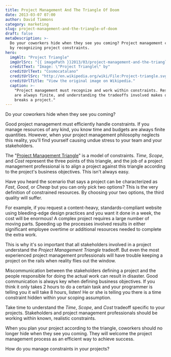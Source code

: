```yaml
---
title: Project Management And The Triangle Of Doom
date: 2013-03-07 07:00
author: David Timmons
category: marketing
slug: project-management-and-the-triangle-of-doom
draft: false
metaDescription: >-
  Do your coworkers hide when they see you coming? Project management can reduce stress
  by recognizing project constraints.
hero:
  imgAlt: "Project Triangle"
  imgUrlSrc: "{{ imagePath }}2013/03/project-management-and-the-triangle-of-doom0.jpg"
  creditText: "Image: \"Project Triangle\" by"
  creditUrlText: "Cosmocatalano"
  creditUrlSrc: "http://en.wikipedia.org/wiki/File:Project-triangle.svg"
  creditUrlTitle: "View the original image on Wikipedia."
  caption: >-
    "Project management must recognize and work within constraints. Resources
    are always finite, and understanding the tradeoffs involved makes or
    breaks a project."
---
```


Do your coworkers hide when they see you coming?

Good project management must efficiently handle constraints. If you
manage resources of any kind, you know time and budgets are always
finite quantities. However, when your project management philosophy
neglects this reality, you'll find yourself causing undue stress to your
team and your stakeholders.

The "[Project Management Triangle][3]" is a model of constraints.
*Time*, *Scope*, and *Cost* represent the three points of this triangle,
and the job of a project management professional is to align a project
against this triangle according to the project's business objectives.
This isn't always easy.

Have you heard the scenario that says a project can be characterized as
*Fast*, *Good*, or *Cheap* but you can only pick two options? This is
the very definition of constrained resources. By choosing your two
options, the third quality will suffer.

For example, if you request a content-heavy, standards-compliant website
using bleeding-edge design practices and you want it done in a week, the
cost will be enormous! A complex project requires a large number of
moving parts. Speeding up the processes involved results in either
significant employee overtime or additional resources needed to complete
the extra work.

This is why it's so important that all stakeholders involved in a
project understand the *Project Management Triangle* tradeoff. But even
the most experienced project management professionals will have trouble
keeping a project on the rails when reality flies out the window.

Miscommunication between the stakeholders defining a project and the
people responsible for doing the actual work can result in disaster.
Good communication is always key when defining business objectives. If
you think it only takes 2 hours to do a certain task and your programmer
is telling you it will take 8 hours, listen! He or she is telling you
there is a time constraint hidden within your scoping assumption.

Take time to understand the *Time*, *Scope*, and *Cost* tradeoff
specific to your projects. Stakeholders and project management
professionals should be working within known, realistic constraints.

When you plan your project according to the triangle, coworkers should
no longer hide when they see you coming. They will welcome the project
management process as an efficient way to achieve success.

How do you manage constraints in your projects?


[3]: http://en.wikipedia.org/wiki/Project_triangle "Click here to read more about the Project Management Triangle."
